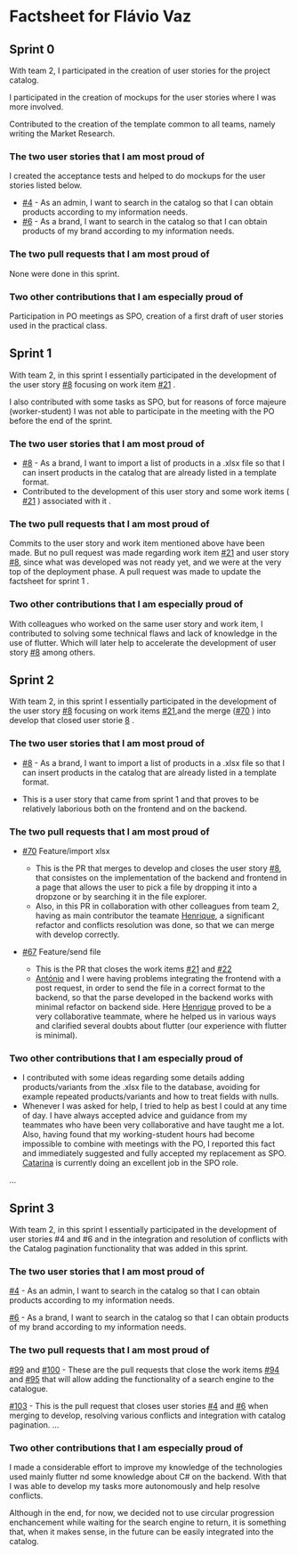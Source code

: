 # Factsheet for Flávio Vaz

## Sprint 0

<!--Briefly state what you believe were your best contributions to the project during this period. Each of the topics below is mandatory unless otherwise stated. In each of the sections below, it is important that you link to any relevant observable evidence of your work when they exist (e.g., pull requests, specific commits, issues, markdown files) and very briefly explain why you think they are important. State it explicitly when you choose to include an item that you worked on together with other people in the projecy, not forgetting to explain what was your specific role in it. -->

With team 2, I participated in the creation of user stories for the project catalog.

I participated in the creation of mockups for the user stories where I was more involved.

Contributed to the creation of the template common to all teams, namely writing the Market Research.



### The two user stories that I am most proud of

<!--This can include user stories that you have written or refined during the sprint. If it was a refinement, explain what you have added or changed. -->
I created the acceptance tests and helped to do mockups for the user stories listed below.

 * [#4](https://github.com/FEUP-MEIC-DS-2022-1MEIC01/catalog/issues/4) - As an admin, I want to search in the catalog so that I can obtain products according to my information needs.
 * [#6](https://github.com/FEUP-MEIC-DS-2022-1MEIC01/catalog/issues/6) - As a brand, I want to search in the catalog so that I can obtain products of my brand according to my information needs.


### The two pull requests that I am most proud of

<!--This can include PRs that you have implemented or reviewed during the sprint. -->

 None were done in this sprint.


### Two other contributions that I am especially proud of

<!-- This can be anything that you think worked particularly well and benefited the project as whole, from a hard conversation with the PO that worked out very well, to the adoption of a new framework or library. -->

Participation in PO meetings as SPO, creation of a first draft of user stories used in the practical class.


## Sprint 1

With team 2, in this sprint I essentially participated in the development of the user story [#8](https://github.com/FEUP-MEIC-DS-2022-1MEIC01/catalog/issues/8) focusing on work item [#21](https://github.com/FEUP-MEIC-DS-2022-1MEIC01/catalog/issues/21) .


I also contributed with some tasks as SPO, but for reasons of force majeure (worker-student) I was not able to participate in the meeting with the PO before the end of the sprint.

### The two user stories that I am most proud of

- [#8](https://github.com/FEUP-MEIC-DS-2022-1MEIC01/catalog/issues/8) - As a brand, I want to import a list of products in a .xlsx file so that I can insert products in the catalog that are already listed in a template format.
 - Contributed to the development of this user story and some work items ( [#21](https://github.com/FEUP-MEIC-DS-2022-1MEIC01/catalog/issues/21) ) associated with it .  


### The two pull requests that I am most proud of

<!--This can include PRs that you have implemented or reviewed during the sprint. -->

Commits to the user story and work item mentioned above have been made. But no pull request was made regarding work item [#21](https://github.com/FEUP-MEIC-DS-2022-1MEIC01/catalog/issues/21) and user story [#8](https://github.com/FEUP-MEIC-DS-2022-1MEIC01/catalog/issues/8), since what was developed was not ready yet, and we were at the very top of the deployment phase. A pull request was made to update the factsheet for sprint 1 .


### Two other contributions that I am especially proud of

<!-- This can be anything that you think worked particularly well and benefited the project as whole, from a hard conversation with the PO that worked out very well, to the adoption of a new framework or library. -->

With colleagues who worked on the same user story and work item, I contributed to solving some technical flaws and lack of knowledge in the use of flutter. Which will later help to accelerate the development of user story [#8](https://github.com/FEUP-MEIC-DS-2022-1MEIC01/catalog/issues/8) among others.


## Sprint 2

With team 2, in this sprint I essentially participated in the development of the user story [#8](https://github.com/FEUP-MEIC-DS-2022-1MEIC01/catalog/issues/8) focusing on work items [#21](https://github.com/FEUP-MEIC-DS-2022-1MEIC01/catalog/issues/21),and the merge ([#70](https://github.com/FEUP-MEIC-DS-2022-1MEIC01/catalog/pull/70) ) into develop that closed user storie [8](https://github.com/FEUP-MEIC-DS-2022-1MEIC01/catalog/issues/8) .

### The two user stories that I am most proud of

 * [#8](https://github.com/FEUP-MEIC-DS-2022-1MEIC01/catalog/issues/8) - As a brand, I want to import a list of products in a .xlsx file so that I can insert products in the catalog that are already listed in a template format.
 - This is a user story that came from sprint 1 and that proves to be relatively laborious both on the frontend and on the backend.

### The two pull requests that I am most proud of

 * [#70](https://github.com/FEUP-MEIC-DS-2022-1MEIC01/catalog/pull/70) Feature/import xlsx
   - This is the PR that merges to develop and closes the user story [#8](https://github.com/FEUP-MEIC-DS-2022-1MEIC01/catalog/issues/8), that consistes on the implementation of the backend and frontend in a page that allows the user to pick a file by dropping it into a dropzone or by searching it in the file explorer.
   - Also, in this PR in collaboration with other colleagues from team 2, having as main contributor the teamate [Henrique](https://github.com/Rikenunes8), a significant refactor and conflicts resolution was done, so that we can merge with develop correctly.

 * [#67](https://github.com/FEUP-MEIC-DS-2022-1MEIC01/catalog/pull/67) Feature/send file 
   - This is the PR that closes the work items [#21](https://github.com/FEUP-MEIC-DS-2022-1MEIC01/catalog/issues/21) and [#22](https://github.com/FEUP-MEIC-DS-2022-1MEIC01/catalog/issues/22)
   - [António](https://github.com/Antjcmiranda) and I were having problems integrating the frontend with a post request, in order to send the file in a correct format to the backend, so that the parse developed in the backend works with minimal refactor on backend side. Here [Henrique](https://github.com/Rikenunes8) proved to be a very collaborative teammate, where he helped us in various ways and clarified several doubts about flutter (our experience with flutter is minimal).


### Two other contributions that I am especially proud of

- I contributed with some ideas regarding some details adding products/variants from the .xlsx file to the database, avoiding for example repeated products/variants and how to treat fields with nulls.
- Whenever I was asked for help, I tried to help as best I could at any time of day. I have always accepted advice and guidance from my teammates who have been very collaborative and have taught me a lot. Also, having found that my working-student hours had become impossible to combine with meetings with the PO, I reported this fact and immediately suggested and fully accepted my replacement as SPO. [Catarina](https://github.com/catarinaopires) is currently doing an excellent job in the SPO role.


...


## Sprint 3

With team 2, in this sprint I essentially participated in the development of user stories #4 and #6 and in the integration and resolution of conflicts with the Catalog pagination functionality that was added in this sprint.


### The two user stories that I am most proud of


[#4](https://github.com/FEUP-MEIC-DS-2022-1MEIC01/catalog/issues/4) - As an admin, I want to search in the catalog so that I can obtain products according to my information needs.

[#6](https://github.com/FEUP-MEIC-DS-2022-1MEIC01/catalog/issues/6) - As a brand, I want to search in the catalog so that I can obtain products of my brand according to my information needs.


### The two pull requests that I am most proud of

[#99](https://github.com/FEUP-MEIC-DS-2022-1MEIC01/catalog/pull/99) and [#100](https://github.com/FEUP-MEIC-DS-2022-1MEIC01/catalog/pull/100) - These are the pull requests that close the work items [#94](https://github.com/FEUP-MEIC-DS-2022-1MEIC01/catalog/pull/100) and [#95](https://github.com/FEUP-MEIC-DS-2022-1MEIC01/catalog/issues/95) that will allow adding the functionality of a search engine to the catalogue.

[#103](https://github.com/FEUP-MEIC-DS-2022-1MEIC01/catalog/pull/103) - This is the pull request that closes user stories [#4](https://github.com/FEUP-MEIC-DS-2022-1MEIC01/catalog/issues/4) and [#6](https://github.com/FEUP-MEIC-DS-2022-1MEIC01/catalog/issues/6) when merging to develop, resolving various conflicts and integration with catalog pagination.
...

### Two other contributions that I am especially proud of

I made a considerable effort to improve my knowledge of the technologies used mainly flutter nd some knowledge about C# on the backend. With that I was able to develop my tasks more autonomously and help resolve conflicts. 

Although in the end, for now, we decided not to use circular progression enchancement while waiting for the search engine to return, it is something that, when it makes sense, in the future can be easily integrated into the catalog.

<!--
## Sprint 4

...


## Overall Product

Reflect on your specific contributions to the product as perceived by a user and, in particular, on the three categories below (see Dashboard > Final result > Product).


### Technical Soundness
 

...


### Product Realization

...


### Value for the Client

...
-->
